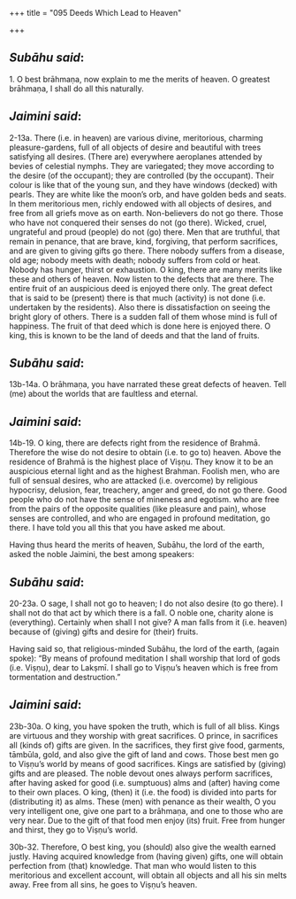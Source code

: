 +++
title = "095  Deeds Which Lead to Heaven"

+++
 

## *Subāhu said*:

1\. O best brāhmaṇa, now explain to me the merits of heaven. O greatest brāhmaṇa, I shall do all this naturally.

## *Jaimini said*:

2-13a. There (i.e. in heaven) are various divine, meritorious, charming pleasure-gardens, full of all objects of desire and beautiful with trees satisfying all desires. (There are) everywhere aeroplanes attended by bevies of celestial nymphs. They are variegated; they move according to the desire (of the occupant); they are controlled (by the occupant). Their colour is like that of the young sun, and they have windows (decked) with pearls. They are white like the moon’s orb, and have golden beds and seats. In them meritorious men, richly endowed with all objects of desires, and free from all griefs move as on earth. Non-believers do not go there. Those who have not conquered their senses do not (go there). Wicked, cruel, ungrateful and proud (people) do not (go) there. Men that are truthful, that remain in penance, that are brave, kind, forgiving, that perform sacrifices, and are given to giving gifts go there. There nobody suffers from a disease, old age; nobody meets with death; nobody suffers from cold or heat. Nobody has hunger, thirst or exhaustion. O king, there are many merits like these and others of heaven. Now listen to the defects that are there. The entire fruit of an auspicious deed is enjoyed there only. The great defect that is said to be (present) there is that much (activity) is not done (i.e. undertaken by the residents). Also there is dissatisfaction on seeing the bright glory of others. There is a sudden fall of them whose mind is full of happiness. The fruit of that deed which is done here is enjoyed there. O king, this is known to be the land of deeds and that the land of fruits.

## *Subāhu said*:

13b-14a. O brāhmaṇa, you have narrated these great defects of heaven. Tell (me) about the worlds that are faultless and eternal.

## *Jaimini said*:

14b-19. O king, there are defects right from the residence of Brahmā. Therefore the wise do not desire to obtain (i.e. to go to) heaven. Above the residence of Brahmā is the highest place of Viṣṇu. They know it to be an auspicious eternal light and as the highest Brahman. Foolish men, who are full of sensual desires, who are attacked (i.e. overcome) by religious hypocrisy, delusion, fear, treachery, anger and greed, do not go there. Good people who do not have the sense of mineness and egotism. who are free from the pairs of the opposite qualities (like pleasure and pain), whose senses are controlled, and who are engaged in profound meditation, go there. I have told you all this that you have asked me about.

Having thus heard the merits of heaven, Subāhu, the lord of the earth, asked the noble Jaimini, the best among speakers:

## *Subāhu said*:

20-23a. O sage, I shall not go to heaven; I do not also desire (to go there). I shall not do that act by which there is a fall. O noble one, charity alone is (everything). Certainly when shall I not give? A man falls from it (i.e. heaven) because of (giving) gifts and desire for (their) fruits.

Having said so, that religious-minded Subāhu, the lord of the earth, (again spoke): “By means of profound meditation I shall worship that lord of gods (i.e. Viṣṇu), dear to Lakṣmī. I shall go to Viṣṇu’s heaven which is free from tormentation and destruction.”

## *Jaimini said*:

23b-30a. O king, you have spoken the truth, which is full of all bliss. Kings are virtuous and they worship with great sacrifices. O prince, in sacrifices all (kinds of) gifts are given. In the sacrifices, they first give food, garments, tāmbūla, gold, and also give the gift of land and cows. Those best men go to Viṣṇu’s world by means of good sacrifices. Kings are satisfied by (giving) gifts and are pleased. The noble devout ones always perform sacrifices, after having asked for good (i.e. sumptuous) alms and (after) having come to their own places. O king, (then) it (i.e. the food) is divided into parts for (distributing it) as alms. These (men) with penance as their wealth, O you very intelligent one, give one part to a brāhmaṇa, and one to those who are very near. Due to the gift of that food men enjoy (its) fruit. Free from hunger and thirst, they go to Viṣṇu’s world.

30b-32. Therefore, O best king, you (should) also give the wealth earned justly. Having acquired knowledge from (having given) gifts, one will obtain perfection from (that) knowledge. That man who would listen to this meritorious and excellent account, will obtain all objects and all his sin melts away. Free from all sins, he goes to Viṣṇu’s heaven.


